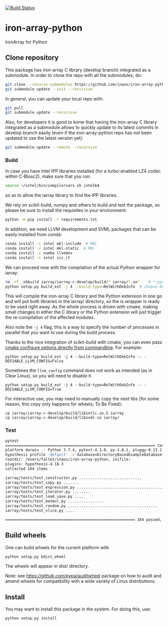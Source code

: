 [![Build Status](https://inaos.visualstudio.com/iron-array-python/_apis/build/status/inaos.iron-array-python?branchName=develop)](https://inaos.visualstudio.com/iron-array-python/_build/latest?definitionId=17&branchName=develop)

# iron-array-python
IronArray for Python

## Clone repository

This package has iron-array C library (develop branch) integrated as a submodule.  In order to clone the repo with all the submodules, do:

```bash
git clone --recurse-submodules https://github.com/inaos/iron-array-python
git submodule update --init --recursive
```

In general, you can update your local repo with:

```bash
git pull
git submodule update --recursive
```

Also, for developers it is good to konw that having the iron-array C library integrated as a submodule allows to quickly update to its latest commits in develop branch easily (even if the iron-array-python repo has not been updated to use the latest version yet):

```bash
git submodule update --remote --recursive
```

### Build

In case you have Intel IPP libraries installed (for a turbo-enabled LZ4 codec within C-Blosc2), make sure that you run:

```bash
source ~/intel/bin/compilervars.sh intel64
```

so as to allow the iarray library to find the IPP libraries.

We rely on scikit-build, numpy and others to build and test the package, so please be sure to install the requisites in your environment:

```bash
python -m pip install -r requirements.txt
```

In addition, we need LLVM development and SVML packages that can be easily installed from conda:

```bash
conda install -c intel mkl-include  # MKL
conda install -c intel mkl-static  # MKL
conda install -c numba llvmdev
conda install -c intel icc_rt
```

We can proceed now with the compilation of the actual Python wrapper for iarray:

```bash
rm -rf _skbuild iarray/iarray-c-develop/build/* iarray/*.so*    # *.pyd* if on windows (total cleanup and optional)
python setup.py build_ext -j 4 --build-type=RelWithDebInfo  # choose Debug if you like
```

This will compile the iron-array C library and the Python extension in one go and will put both libraries in the iarray/ directory, so the is wrapper is ready to be used right away.  As the whole process is driven with cmake, making small changes in either the C library or the Python extension will just trigger the re-compilation of the affected modules.

Also note the `-j 4` flag; this is a way to specify the number of processes in parallel that you want to use during the build process.

Thanks to the nice integration of scikit-build with cmake, you can even pass [cmake configure options directly from commandline](https://scikit-build.readthedocs.io/en/latest/usage.html#cmake-configure-options).  For example:

```
python setup.py build_ext -j 4 --build-type=RelWithDebInfo -- -DDISABLE_LLVM_CONFIG=False
```

Sometimes the `llvm_config` command does not work as intended (as in Clear Linux), so you will need to disable it.

```
python setup.py build_ext -j 4 --build-type=RelWithDebInfo -- -DDISABLE_LLVM_CONFIG=True
```

For interactive use, you may need to manually copy the next libs (for some reason, this copy only happens for wheels; To Be Fixed):

```
cp iarray/iarray-c-develop/build/libintlc.so.5 iarray
cp iarray/iarray-c-develop/build/libsvml.so iarray/
```


### Test

```bash
pytest                                                                                           (base)
=================================================================== test session starts ====================================================================
platform darwin -- Python 3.7.4, pytest-4.3.0, py-1.8.1, pluggy-0.13.1
hypothesis profile 'default' -> database=DirectoryBasedExampleDatabase('/Users/faltet/inaos/iron-array-python/.hypothesis/examples')
rootdir: /Users/faltet/inaos/iron-array-python, inifile:
plugins: hypothesis-4.18.3
collected 164 items

iarray/tests/test_constructor.py ............................                                                                                        [ 17%]
iarray/tests/test_copy.py .......                                                                                                                    [ 21%]
iarray/tests/test_expression.py .........................................................                                                            [ 56%]
iarray/tests/test_iterator.py ........                                                                                                               [ 60%]
iarray/tests/test_load_save.py ....                                                                                                                  [ 63%]
iarray/tests/test_matmul.py ................                                                                                                         [ 73%]
iarray/tests/test_random.py ........................................                                                                                 [ 97%]
iarray/tests/test_slice.py ....                                                                                                                      [100%]

========================================================== 164 passed, 0 warnings in 7.13 seconds ==========================================================```
```

## Build wheels

One can build wheels for the current platform with 

```bash
python setup.py bdist_wheel
```

The wheels will appear in dist/ directory.

Note: see https://github.com/pypa/auditwheel package on how to audit and amend wheels for compatibility with a wide variety of Linux distributions.

## Install

You may want to install this package in the system.  For doing this, use:

```bash
python setup.py install
```
